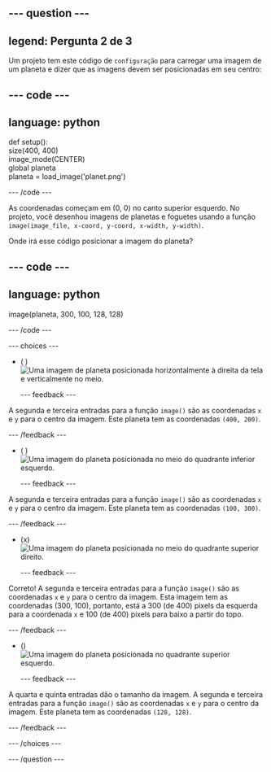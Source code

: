 
--- question ---
---
legend: Pergunta 2 de 3
---

Um projeto tem este código de `configuração` para carregar uma imagem de um planeta e dizer que as imagens devem ser posicionadas em seu centro:

--- code ---
---
language: python
---

def setup():   
size(400, 400)   
image_mode(CENTER)   
global planeta   
planeta = load_image('planet.png')

--- /code ---

As coordenadas começam em (0, 0) no canto superior esquerdo. No projeto, você desenhou imagens de planetas e foguetes usando a função `image(image_file, x-coord, y-coord, x-width, y-width)`.

Onde irá esse código posicionar a imagem do planeta?

--- code ---
---
language: python
---

image(planeta, 300, 100, 128, 128)

--- /code ---

--- choices ---

- ( ) ![Uma imagem de planeta posicionada horizontalmente à direita da tela e verticalmente no meio.](images/planet400200.png)

  --- feedback ---

A segunda e terceira entradas para a função `image()` são as coordenadas `x` e `y` para o centro da imagem. Este planeta tem as coordenadas `(400, 200)`.

  --- /feedback ---

- ( ) ![Uma imagem do planeta posicionada no meio do quadrante inferior esquerdo.](images/planet100300.png)

  --- feedback ---

A segunda e terceira entradas para a função `image()` são as coordenadas `x` e `y` para o centro da imagem. Este planeta tem as coordenadas `(100, 300)`.

  --- /feedback ---

- (x) ![Uma imagem do planeta posicionada no meio do quadrante superior direito.](images/planet300100.png)

  --- feedback ---

Correto! A segunda e terceira entradas para a função `image()` são as coordenadas `x` e `y` para o centro da imagem. Esta imagem tem as coordenadas (300, 100), portanto, está a 300 (de 400) pixels da esquerda para a coordenada `x` e 100 (de 400) pixels para baixo a partir do topo.

  --- /feedback ---

- () ![Uma imagem do planeta posicionada no quadrante superior esquerdo.](images/planet128128.png)

  --- feedback ---

A quarta e quinta entradas dão o tamanho da imagem. A segunda e terceira entradas para a função `image()` são as coordenadas `x` e `y` para o centro da imagem. Este planeta tem as coordenadas `(128, 128)`.

  --- /feedback ---

--- /choices ---

--- /question ---

